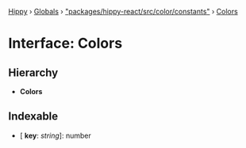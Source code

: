 [Hippy](../README.md) › [Globals](../globals.md) › ["packages/hippy-react/src/color/constants"](../modules/_packages_hippy_react_src_color_constants_.md) › [Colors](_packages_hippy_react_src_color_constants_.colors.md)

# Interface: Colors

## Hierarchy

* **Colors**

## Indexable

* \[ **key**: *string*\]: number
